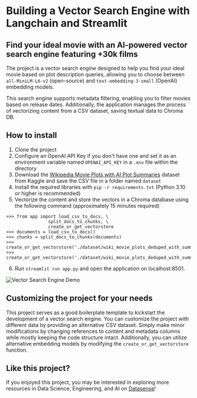 # Building a Vector Search Engine with Langchain and Streamlit

## Find your ideal movie with an AI-powered vector search engine featuring +30k films

The project is a vector search engine designed to help you find your ideal movie based on plot description queries, allowing you to choose between `all-MiniLM-L6-v2` (open-source) and `text-embedding-3-small` (OpenAI) embedding models.

This search engine supports metadata filtering, enabling you to filter movies based on release dates. Additionally, the application manages the process of vectorizing content from a CSV dataset, saving textual data to Chroma DB.

## How to install 

1. Clone the project
2. Configure an OpenAI API Key if you don't have one and set it as an environment variable named `OPENAI_API_KEY` in a `.env` file within the directory
3. Download the [Wikipedia Movie Plots with AI Plot Summaries](https://www.kaggle.com/datasets/gabrieltardochi/wikipedia-movie-plots-with-plot-summaries) dataset from Kaggle and save the CSV file in a folder named `dataset`
4. Install the required libraries with `pip -r requirements.txt` (Python 3.10 or higher is recommended)
5. Vectorize the content and store the vectors in a Chroma database using the following command (approximately 15 minutes required)

```
>>> from app import load_csv_to_docs, \
                split_docs_to_chunks, \
                create_or_get_vectorstore
>>> documents = load_csv_to_docs()
>>> chunks = split_docs_to_chunks(documents)
>>> create_or_get_vectorstore('./dataset/wiki_movie_plots_deduped_with_summaries.csv','PlotSummary','OpenAI')
>>> create_or_get_vectorstore('./dataset/wiki_movie_plots_deduped_with_summaries.csv','PlotSummary','SentenceTransformer')
```

6. Run `streamlit run app.py` and open the application on localhost:8501.

![Vector Search Engine Demo](https://143998935.fs1.hubspotusercontent-eu1.net/hubfs/143998935/vector-search-engine-langchain-streamlit.gif)

## Customizing the project for your needs

This project serves as a good boilerplate template to kickstart the development of a vector search engine. You can customize the project with different data by providing an alternative CSV dataset. Simply make minor modifications by changing references to content and metadata columns while mostly keeping the code structure intact. Additionally, you can utilize alternative embedding models by modifying the `create_or_get_vectorstore` function.

## Like this project?

If you enjoyed this project, you may be interested in exploring more resources in Data Science, Engineering, and AI on [Datasense](https://www.datasense.space/)!